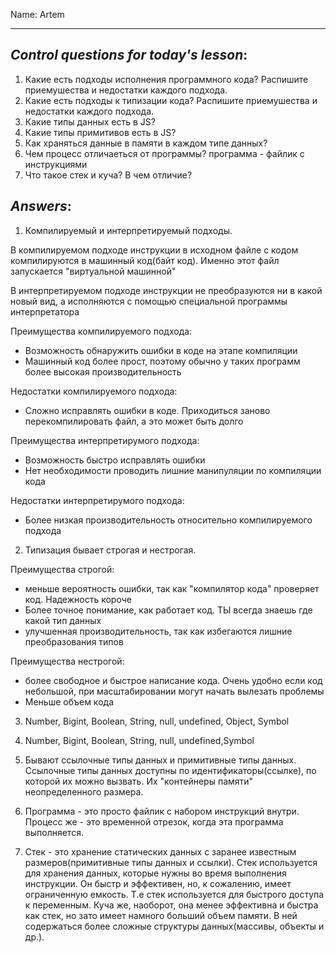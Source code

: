 Name: Artem

---

## _Control questions for today's lesson_:

1. Какие есть подходы исполнения программного кода? Распишите приемушества и недостатки каждого подхода.
2. Какие есть подходы к типизации кода? Распишите приемушества и недостатки каждого подхода.
3. Какие типы данных есть в JS?
4. Какие типы примитивов есть в JS?
5. Как храняться данные в памяти в каждом типе данных?
6. Чем процесс отличаеться от программы? программа - файлик с инструкциями
7. Что такое стек и куча? В чем отличие?

## _Answers_:

1. Компилируемый и интерпретируемый подходы.

В компилируемом подходе инструкции в исходном файле с кодом компилируются в машинный код(байт код). Именно этот файл запускается "виртуальной машинной"

В интерпретируемом подходе инструкции не преобразуются ни в какой новый вид, а исполняются с помощью специальной программы интерпретатора

Преимущества компилируемого подхода:

- Возможность обнаружить ошибки в коде на этапе компиляции
- Машинный код более прост, поэтому обычно у таких программ более высокая производительность

Недостатки компилируемого подхода:

- Сложно исправлять ошибки в коде. Приходиться заново перекомпилировать файл, а это может быть долго

Преимущества интерпретирумого подхода:

- Возможность быстро исправлять ошибки
- Нет необходимости проводить лишние манипуляции по компиляции кода

Недостатки интерпретирумого подхода:

- Более низкая производительность относительно компилируемого подхода

2. Типизация бывает строгая и нестрогая.

Преимущества строгой:

- меньше вероятность ошибки, так как "компилятор кода" проверяет код. Надежность короче
- Более точное понимание, как работает код. ТЫ всегда знаешь где какой тип данных
- улучшенная производительность, так как избегаются лишние преобразования типов

Преимущества нестрогой:

- более свободное и быстрое написание кода. Очень удобно если код небольшой, при масштабировании могут начать вылезать проблемы
- Меньше объем кода

3. Number, Bigint, Boolean, String, null, undefined, Object, Symbol

4. Number, Bigint, Boolean, String, null, undefined,Symbol

5. Бывают ссылочные типы данных и примитивные типы данных. Ссылочные типы данных доступны по идентификаторы(ссылке), по которой их можно вызвать. Их "контейнеры памяти" неопределенного размера.

6. Программа - это просто файлик с набором инструкций внутри. Процесс же - это временной отрезок, когда эта программа выполняется.

7. Стек - это хранение статических данных с заранее известным размеров(примитивные типы данных и ссылки). Стек используется для хранения данных, которые нужны во время выполнения инструкции. Он быстр и эффективен, но, к сожалению, имеет ограниченную емкость. Т.е стек используется для быстрого доступа к переменным. Куча же, наоборот, она менее эффективна и быстра как стек, но зато имеет намного больший объем памяти. В ней содержаться более сложные структуры данных(массивы, объекты и др.).
